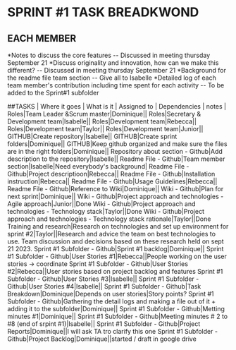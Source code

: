 # SPRINT #1 TASK BREADKWOND

## EACH MEMBER
*Notes to discuss the core features -- Discussed in meeting thursday September 21
*Discuss originality and innovation, how can we make this different?  -- Discussed in meeting thursday September 21
*Background for the readme file team section   -- Give all to Isabelle
*Detailed log of each team member's contribution including time spent for each activity -- To be added to the Sprint#1 subfolder

##TASKS
| Where it goes        | What is it      | Assigned to |   Dependencies | notes |
Roles|Team Leader &Scrum master|Dominique||
Roles|Secretary & Development team|Isabelle||
Roles|Development team|Rebecca||
Roles|Development team|Taylor||
Roles|Development team|Junior||
GITHUB|Create repository|Isabelle||
GITHUB|Create sprint folders|Dominique||
GITHUB|Keep github organized and make sure the files are in the right folders|Dominique||
Repository about section - Github|Add description to the repository|Isabelle||
Readme File - Github|Team member section|Isabelle|Need everybody's background|
Readme File - Github|Project descriptioon|Rebecca||
Readme File - Github|Installation instruction|Rebecca||
Readme File - Github|Usage Guidelines|Rebecca||
Readme File - Github|Reference to Wiki|Dominique||
Wiki - Github|Plan for next sprint|Dominique||
Wiki - Github|Project approach and technologies - Agile approach|Junior||Done
Wiki - Github|Project approach and technologies - Technology stack|Taylor||Done
Wiki - Github|Project approach and technologies - Technology stack rationale|Taylor||Done
Training and research|Research on technologies and set up environment for sprint #2|Taylor||Research and advice the team on best technologies to use. Team discussion and decisions based on these research held on sept 21 2023.
Sprint #1 Subfolder - Github|Sprint #1 backlog|Dominique||
Sprint #1 Subfolder - Github|User Stories #1|Rebecca||People working on the user stories -> coordinate
Sprint #1 Subfolder - Github|User Stories #2|Rebecca||User stories based on project backlog and features
Sprint #1 Subfolder - Github|User Stories #3|Isabelle||
Sprint #1 Subfolder - Github|User Stories #4|Isabelle||
Sprint #1 Subfolder - Github|Task Breakdown|Dominique|Depends on user stories|Story points?
Sprint #1 Subfolder - Github|Gathering the detail logs and making a file out of it + adding it to the subfolder|Dominique||
Sprint #1 Subfolder - Github|Metting minutes #1|Dominique||
Sprint #1 Subfolder - Github|Meeting minutes # 2 to #8 (end of srpint #1)|Isabelle||
Sprint #1 Subfolder - Github|Project Reports|Dominique||I will ask TA tro clarify this one
Sprint #1 Subfolder - Github|Project Backlog|Dominique||started / draft in google drive


